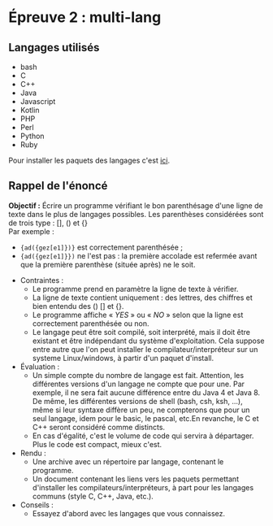 ﻿# Épreuve 2 : multi-lang

## Langages utilisés
+ bash
+ C
+ C++
+ Java
+ Javascript
+ Kotlin
+ PHP
+ Perl
+ Python
+ Ruby

Pour installer les paquets des langages c'est [ici](https://github.com/Florent8/GotoTheWhileD/blob/master/%C3%89preuve_2_%E2%80%94_multi-lang/Installation.md).

## Rappel de l'énoncé
**Objectif :** Écrire un programme vérifiant le bon parenthésage d'une ligne de texte dans le plus de langages possibles. Les parenthèses considérées sont de trois type : [], () et {}<br/>
Par exemple :
- `{ad({gez[e1]})}` est correctement parenthésée ;
- `{ad({gez[e1]}})` ne l'est pas : la première accolade est refermée avant que la première parenthèse (située après) ne le soit.

+ Contraintes :
    + Le programme prend en paramètre la ligne de texte à vérifier.
    + La ligne de texte contient uniquement : des lettres, des chiffres et bien entendu des () [] et {}.
    + Le programme affiche « *YES* » ou « *NO* » selon que la ligne est correctement parenthésée ou non.
    + Le langage peut être soit compilé, soit interprété, mais il doit être existant et être indépendant du système d'exploitation. Cela suppose entre autre que l'on peut installer le compilateur/interpréteur sur un systeme Linux/windows, à partir d'un paquet d'install.
+ Évaluation :
    + Un simple compte du nombre de langage est fait. Attention, les différentes versions d'un langage ne compte que pour une. Par exemple, il ne sera fait aucune différence entre du Java 4 et Java 8. De même, les différentes versions de shell (bash, csh, ksh, ...), même si leur syntaxe diffère un peu, ne compterons que pour un seul langage, idem pour le basic, le pascal, etc.En revanche, le C et C++ seront considéré comme distincts.
    + En cas d'égalité, c'est le volume de code qui servira à départager. Plus le code est compact, mieux c'est.
+ Rendu :
    + Une archive avec un répertoire par langage, contenant le programme.
    + Un document contenant les liens vers les paquets permettant d'installer les compilateurs/interpréteurs, à part pour les langages communs (style C, C++, Java, etc.).
+ Conseils :
    + Essayez d'abord avec les langages que vous connaissez.
